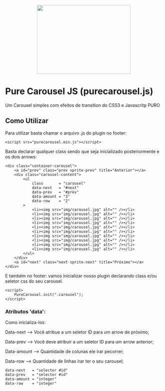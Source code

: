<p align="center">
  <a href="http://romulobrasil.com">
    <img height="220" width="300" src="http://romulobrasil.com/wp-content/themes/romulobrasil.com/img/logo.png"/>
  </a>
</p>


Pure Carousel JS (purecarousel.js)
==========

Um Carousel simples com efeitos de transition do CSS3 e Javascritp PURO

## Como Utilizar

Para utilizar basta chamar o arquivo .js do plugin no footer:

```
<script src="purecarousel.min.js"></script>
```
Basta declarar qualquer class sendo que seja inicializado posteriormente e os dois arrows:

```
<div class="container-carousel">
	<a id="prev" class="prev sprite-prev" title="Anterior"></a>
	<div class="carousel-content">
		<ul 
		    class       = "carousel"
		    data-next   = "#next"
		    data-prev   = "#prev"
		    data-amount = "3"
		    data-row    = "2"
		>
			<li><img src="img/carousel.jpg" alt="" /></li>
			<li><img src="img/carousel.jpg" alt="" /></li>
			<li><img src="img/carousel.jpg" alt="" /></li>
			<li><img src="img/carousel.jpg" alt="" /></li>
			<li><img src="img/carousel.jpg" alt="" /></li>
			<li><img src="img/carousel.jpg" alt="" /></li>
			<li><img src="img/carousel.jpg" alt="" /></li>
			<li><img src="img/carousel.jpg" alt="" /></li>
			<li><img src="img/carousel.jpg" alt="" /></li>
			<li><img src="img/carousel.jpg" alt="" /></li>
		</ul>
	</div>	
  	<a id="next" class="next sprite-next" title="Próximo"></a>
</div>
```
	
E também no footer:
vamos inicializar nosso plugin declarando class e/ou seletor css do seu carousel.

```
<script>
    PureCarousel.init(".carousel"); 
</script>
```

### Atributos 'data':
Como inicializa-los:

Data-next   --> Você atribue a um seletor ID para um arrow de próximo;

Data-prev   --> Você deve atribuir a um seletor ID para um arrow anterior;

Data-amount --> Quantidade de colunas ele irar pecorrer;

Data-row    --> Quantidade de linhas irar ter o seu carousel;

```
data-next   = "selector #id"
data-prev   = "selector #id"
data-amount = "integer"
data-row    = "integer"
```
